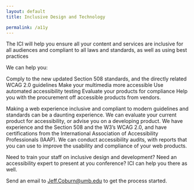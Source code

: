 ```yaml
---
layout: default
title: Inclusive Design and Technology

permalink: /a11y
---
```



The ICI will help you ensure all your content and services are inclusive for all audiences and compliant to all laws and standards, as well as using best practices

We can help you:

Comply to the new updated Section 508 standards, and the directly related WCAG 2.0 guidelines
Make your multimedia more accessible 
Use automated accessibility testing
Evaluate your products for compliance
Help you with the procurement off accessible products from vendors. 

Making a web experience inclusive and compliant to modern guidelines and standards can be a daunting experience. We can evaluate your current product for accessibility, or advise you on a developing product. We have experience and the Section 508 and the W3’s WCAG 2.0, and have certifications from the International Association of Accessibility Professionals (IAAP). We can conduct accessibility audits, with reports that you can use to improve the usability and compliance of your web products.

Need to train your staff on inclusive design and development? Need an accessibility expert to present at you conference? ICI can help you there as well.

Send an email to <a href="mailto:Jeff.Coburn@umb.edu">Jeff.Coburn@umb.edu</a> to get the process started.

